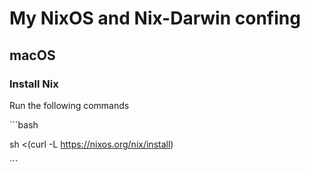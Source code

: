 # My NixOS and Nix-Darwin confing

## macOS

### Install Nix

Run the following commands

´´´bash

sh <(curl -L https://nixos.org/nix/install)

´´´


